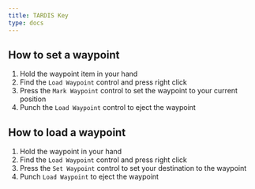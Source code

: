 ```yaml
---
title: TARDIS Key
type: docs
---
```


## How to set a waypoint

1. Hold the waypoint item in your hand
2. Find the `Load Waypoint` control and press right click
3. Press the `Mark Waypoint` control to set the waypoint to your current position
4. Punch the `Load Waypoint` control to eject the waypoint

## How to load a waypoint

1. Hold the waypoint in your hand
2. Find the `Load Waypoint` control and press right click
3. Press the `Set Waypoint` control to set your destination to the waypoint
4. Punch `Load Waypoint` to eject the waypoint